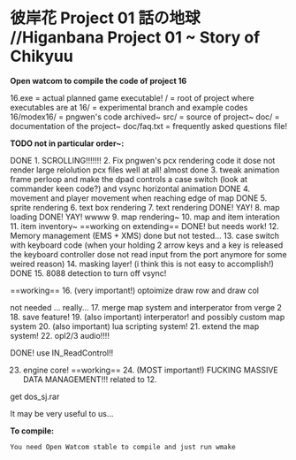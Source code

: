 彼岸花 Project 01 話の地球 //Higanbana Project 01 ~ Story of Chikyuu
==============

**Open watcom to compile the code of project 16**

16.exe = actual planned game executable!
/ = root of project where executables are at
16/ = experimental branch and example codes
16/modex16/ = pngwen's code archived~
src/ = source of project~
doc/ = documentation of the project~
doc/faq.txt = frequently asked questions file!

**TODO not in particular order~:**

DONE 1. SCROLLING!!!!!!!
2. Fix pngwen's pcx rendering code it dose not render large relolution pcx files well at all!
almost done  3. tweak animation frame perloop and make the dpad controls a case switch (look at commander keen code?) and vsync horizontal animation
DONE 4. movement and player movement when reaching edge of map
DONE 5. sprite rendering
6. text box rendering
7. text rendering
DONE! YAY! 8. map loading
DONE! YAY! wwww 9. map rendering~
10. map and item interation
11. item inventory~
==working on extending== DONE! but needs work! 12. Memory management (EMS + XMS)
done but not tested... 13. case switch with keyboard code (when your holding 2 arrow keys and a key is released the keyboard controller dose not read input from the port anymore for some weired reason)
14. masking layer! (i think this is not easy to accomplish!)
DONE 15. 8088 detection to turn off vsync!

==working== 16. (very important!) optoimize draw row and draw col

not needed ... really... 17. merge map system and interperator from verge 2
18. save feature!
19. (also important) interperator! and possibly custom map system
20. (also important) lua scripting system!
21. extend the map system!
22. opl2/3 audio!!!!

DONE! use IN_ReadControl!!

23. engine core!
==working== 24. (MOST important!) FUCKING MASSIVE DATA MANAGEMENT!!! related to 12.


get dos_sj.rar

It may be very useful to us...



**To compile:**
```
You need Open Watcom stable to compile and just run wmake
```